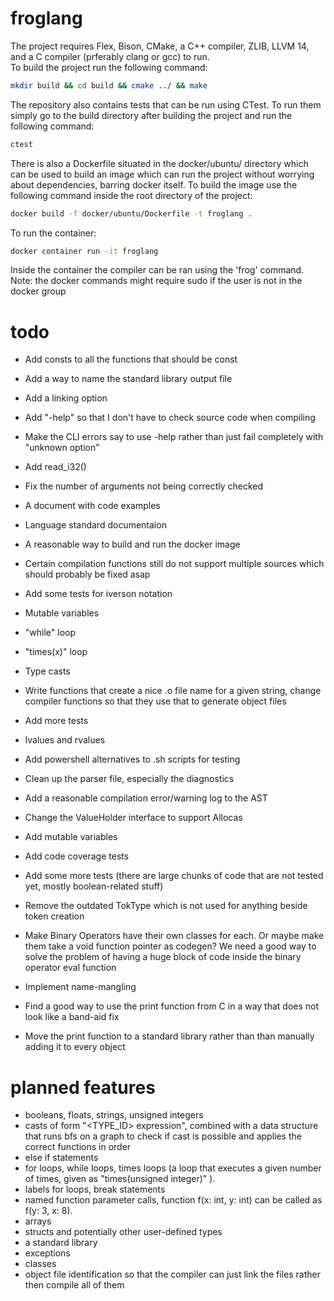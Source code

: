 # froglang
The project requires Flex, Bison, CMake, a C++ compiler, ZLIB, LLVM 14, and a C compiler (prferably clang or gcc) to run.\
To build the project run the following command:
```sh
mkdir build && cd build && cmake ../ && make
```
The repository also contains tests that can be run using CTest. To run them simply go to the build directory after building the project and run the following command:
```sh
ctest
```
There is also a Dockerfile situated in the docker/ubuntu/ directory which can be used to build an image which can run the project without worrying about dependencies, barring docker itself. To build the image use the following command inside the root directory of the project:
```sh
docker build -f docker/ubuntu/Dockerfile -t froglang .
```
To run the container:
```sh
docker container run -it froglang
```
Inside the container the compiler can be ran using the 'frog' command.\
Note: the docker commands might require sudo if the user is not in the docker group
# todo
- Add consts to all the functions that should be const

- Add a way to name the standard library output file

- Add a linking option

- Add "-help" so that I don't have to check source code when compiling

- Make the CLI errors say to use -help rather than just fail completely with "unknown option"

- Add read_i32()

- Fix the number of arguments not being correctly checked

- A document with code examples

- Language standard documentaion

- A reasonable way to build and run the docker image

- Certain compilation functions still do not support multiple sources which should probably be fixed asap

- Add some tests for iverson notation

- Mutable variables

- "while" loop

- "times(x)" loop

- Type casts

- Write functions that create a nice .o file name for a given string, change compiler functions so that they use that to generate object files

- Add more tests

- lvalues and rvalues

- Add powershell alternatives to .sh scripts for testing

- Clean up the parser file, especially the diagnostics

- Add a reasonable compilation error/warning log to the AST

- Change the ValueHolder interface to support Allocas

- Add mutable variables

- Add code coverage tests

- Add some more tests (there are large chunks of code that are not tested yet, mostly boolean-related stuff)

- Remove the outdated TokType which is not used for anything beside token creation

- Make Binary Operators have their own classes for each. Or maybe make them take a void function pointer as codegen? We need a good way to solve the problem of having a huge block of code inside the binary operator eval function

- Implement name-mangling

- Find a good way to use the print function from C in a way that does not look like a band-aid fix

- Move the print function to a standard library rather than than manually adding it to every object

# planned features
- booleans, floats, strings, unsigned integers
- casts of form "\<TYPE_ID\> expression", combined with a data structure that runs bfs on a graph to check if cast is possible and applies the correct functions in order
- else if statements
- for loops, while loops, times loops (a loop that executes a given number of times, given as "times(unsigned integer)" ).
- labels for loops, break statements
- named function parameter calls, function f(x: int, y: int) can be called as f(y: 3, x: 8).
- arrays
- structs and potentially other user-defined types
- a standard library
- exceptions
- classes
- object file identification so that the compiler can just link the files rather then compile all of them
